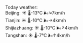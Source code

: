 Today weather:  
Beijing: ☀️   🌡️-13°C 🌬️↘7km/h  
Tianjin: ☀️   🌡️-10°C 🌬️→4km/h  
Shijiazhuang: ☀️   🌡️-10°C 🌬️↗4km/h  
Tangshan: ☀️   🌡️-7°C 🌬️↑4km/h  
